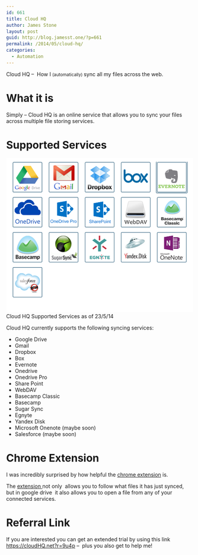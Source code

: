 ```yaml
---
id: 661
title: Cloud HQ
author: James Stone
layout: post
guid: http://blog.jamesst.one/?p=661
permalink: /2014/05/cloud-hq/
categories:
  - Automation
---
```

Cloud HQ &#8211; &nbsp;How I <small> (automatically) </small> sync all my files across the web.

# What it is

Simply &#8211; Cloud HQ is an online service that allows you to sync your files across multiple file storing services.



# Supported Services
![Cloud HQ Supported Services](/post_assets/cloudHQ-Manage-Services1.png)
Cloud HQ Supported Services as of 23/5/14


Cloud HQ currently supports the following&nbsp;syncing services:

  * Google Drive
  * Gmail
  * Dropbox
  * Box
  * Evernote
  * Onedrive
  * Onedrive Pro
  * Share Point
  * WebDAV
  * Basecamp Classic
  * Basecamp
  * Sugar Sync
  * Egnyte
  * Yandex Disk
  * Microsoft Onenote (maybe soon)
  * Salesforce (maybe soon)

# Chrome Extension

I was incredibly surprised by how helpful the [chrome extension][1] is.

The [extension ][1]not only &nbsp;allows you to follow what files it has just synced, but in google drive &nbsp;it also allows you to open a&nbsp;file from any of your connected services.

# Referral Link

If you are interested you can get an extended trial by using this link <https://cloudHQ.net?r=9u4p>&nbsp;&#8211;&nbsp;&nbsp;plus you also get to help me!

 [1]: https://chrome.google.com/webstore/detail/sync-dropbox-evernote-and/iobcbdgacfkninlcbphihhdlkobkehia